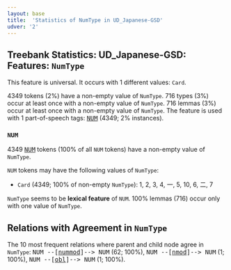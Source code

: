 ```yaml
---
layout: base
title:  'Statistics of NumType in UD_Japanese-GSD'
udver: '2'
---
```


## Treebank Statistics: UD_Japanese-GSD: Features: `NumType`

This feature is universal.
It occurs with 1 different values: `Card`.

4349 tokens (2%) have a non-empty value of `NumType`.
716 types (3%) occur at least once with a non-empty value of `NumType`.
716 lemmas (3%) occur at least once with a non-empty value of `NumType`.
The feature is used with 1 part-of-speech tags: <tt><a href="ja_gsd-pos-NUM.html">NUM</a></tt> (4349; 2% instances).

### `NUM`

4349 <tt><a href="ja_gsd-pos-NUM.html">NUM</a></tt> tokens (100% of all `NUM` tokens) have a non-empty value of `NumType`.

`NUM` tokens may have the following values of `NumType`:

* `Card` (4349; 100% of non-empty `NumType`): 1, 2, 3, 4, 一, 5, 10, 6, 二, 7

`NumType` seems to be **lexical feature** of `NUM`. 100% lemmas (716) occur only with one value of `NumType`.

## Relations with Agreement in `NumType`

The 10 most frequent relations where parent and child node agree in `NumType`:
<tt>NUM --[<tt><a href="ja_gsd-dep-nummod.html">nummod</a></tt>]--> NUM</tt> (62; 100%),
<tt>NUM --[<tt><a href="ja_gsd-dep-nmod.html">nmod</a></tt>]--> NUM</tt> (1; 100%),
<tt>NUM --[<tt><a href="ja_gsd-dep-obl.html">obl</a></tt>]--> NUM</tt> (1; 100%).

